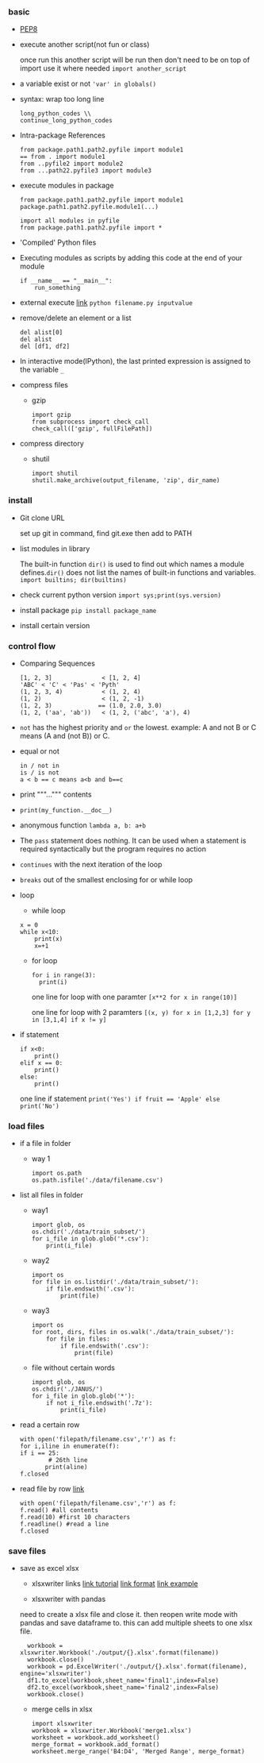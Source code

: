 ### basic
* [PEP8](https://www.python.org/dev/peps/pep-0008/)

* execute another script(not fun or class)

  once run this another script will be run
  then don't need to be on top of import
  use it where needed
  `import another_script`

* a variable exist or not `'var' in globals()`

* syntax: wrap too long line
  ```
  long_python_codes \\
  continue_long_python_codes
  ```

* Intra-package References
  ```
  from package.path1.path2.pyfile import module1
  == from . import module1
  from ..pyfile2 import module2
  from ...path22.pyfile3 import module3
  ```

* execute modules in package
  ```
  from package.path1.path2.pyfile import module1
  package.path1.path2.pyfile.module1(...)

  import all modules in pyfile
  from package.path1.path2.pyfile import *
  ```

* 'Compiled' Python files

* Executing modules as scripts by adding this code at the end of your module
  ```
  if __name__ == "__main__":
      run_something
  ```

* external execute [link](https://docs.python.org/3.5/tutorial/modules.html)
`python filename.py inputvalue`

* remove/delete an element or a list
  ```
  del alist[0]
  del alist
  del [df1, df2]
  ```
  
* In interactive mode(IPython), the last printed expression is assigned to the variable `_`

* compress files
  * gzip
    ```
    import gzip
    from subprocess import check_call
    check_call(['gzip', fullFilePath])
    ```
* compress directory
  * shutil
    ```
    import shutil
    shutil.make_archive(output_filename, 'zip', dir_name)
    ```


### install
* Git clone URL
  
  set up git in command, find git.exe then add to PATH

* list modules in library

  The built-in function `dir()` is used to find out which names a module defines.`dir()` does not list the names of built-in functions and variables.
  `import builtins; dir(builtins)`

* check current python version
  `import sys;print(sys.version)`

* install package
  `pip install package_name`

* install certain version

### control flow
* Comparing Sequences
  ```
  [1, 2, 3]              < [1, 2, 4]
  'ABC' < 'C' < 'Pas' < 'Pyth'
  (1, 2, 3, 4)           < (1, 2, 4)
  (1, 2)                 < (1, 2, -1)
  (1, 2, 3)             == (1.0, 2.0, 3.0)
  (1, 2, ('aa', 'ab'))   < (1, 2, ('abc', 'a'), 4)
  ```

* `not` has the highest priority and `or` the lowest. example: A and not B or C means (A and (not B)) or C.
 
* equal or not
  ```
  in / not in
  is / is not
  a < b == c means a<b and b==c
  ```

* print """...""" contents

* `print(my_function.__doc__)`

* anonymous function `lambda a, b: a+b`

* The `pass` statement does nothing. It can be used when a statement is required syntactically but the program requires no action

* `continues` with the next iteration of the loop

* `breaks` out of the smallest enclosing for or while loop

* loop
  * while loop
  ```
  x = 0
  while x<10:
      print(x)
      x=+1
  ```

  * for loop
    ```
    for i in range(3):
      print(i)
    ```
  
    one line for loop with one paramter
    `[x**2 for x in range(10)]`
    
    one line for loop with 2 paramters
    `[(x, y) for x in [1,2,3] for y in [3,1,4] if x != y]`

* if statement
  ```
  if x<0:
      print()
  elif x == 0:
      print()
  else:
      print()
  ```
  
  one line if statement
  `print('Yes') if fruit == 'Apple' else print('No')`

### load files
* if a file in folder
  * way 1
    ```
    import os.path
    os.path.isfile('./data/filename.csv')
    ```
* list all files in folder
  * way1
    ```
    import glob, os
    os.chdir('./data/train_subset/')
    for i_file in glob.glob('*.csv'):
        print(i_file)
    ```
  * way2
    ```
    import os
    for file in os.listdir('./data/train_subset/'):
        if file.endswith('.csv'):
            print(file)
    ```
  * way3
    ```
    import os
    for root, dirs, files in os.walk('./data/train_subset/'):
        for file in files:
            if file.endswith('.csv'):
                print(file)
    ```
  * file without certain words
    ```
    import glob, os
    os.chdir('./JANUS/')
    for i_file in glob.glob('*'):
        if not i_file.endswith('.7z'):
            print(i_file)
    ```
    
* read a certain row
  ```
  with open('filepath/filename.csv','r') as f:
  for i,iline in enumerate(f):
  if i == 25:
          # 26th line
         print(aline)
  f.closed
  ```

* read file by row [link](https://docs.python.org/3/tutorial/inputoutput.html)
  ```
  with open('filepath/filename.csv','r') as f:
  f.read() #all contents
  f.read(10) #first 10 characters
  f.readline() #read a line
  f.closed
  ```

### save files

* save as excel xlsx
  * xlsxwriter links
  [link tutorial](http://xlsxwriter.readthedocs.io/tutorial01.html)
  [link format](http://xlsxwriter.readthedocs.io/format.html)
  [link example](http://xlsxwriter.readthedocs.io/example_merge1.html)
  
  * xlsxwriter with pandas
  
  need to create a xlsx file and close it. then reopen write mode with pandas and save dataframe to. this can add multiple sheets to one xlsx file.
  ```
    workbook = xlsxwriter.Workbook('./output/{}.xlsx'.format(filename))
    workbook.close()
    workbook = pd.ExcelWriter('./output/{}.xlsx'.format(filename), engine='xlsxwriter')
    df1.to_excel(workbook,sheet_name='final1',index=False)
    df2.to_excel(workbook,sheet_name='final2',index=False)
    workbook.close()
  ```
  
  * merge cells in xlsx
    ```
    import xlsxwriter
    workbook = xlsxwriter.Workbook('merge1.xlsx')
    worksheet = workbook.add_worksheet()
    merge_format = workbook.add_format()
    worksheet.merge_range('B4:D4', 'Merged Range', merge_format)
    ```
